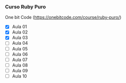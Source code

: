 ### Curso Ruby Puro
One bit Code (https://onebitcode.com/course/ruby-puro/)

- [x] Aula 01
- [x] Aula 02
- [x] Aula 03
- [ ] Aula 04
- [ ] Aula 05
- [ ] Aula 06
- [ ] Aula 07
- [ ] Aula 08
- [ ] Aula 09
- [ ] Aula 10
